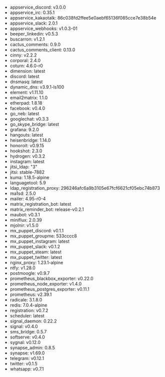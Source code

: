 * appservice_discord: v3.0.0
* appservice_irc: 0.35.1
* appservice_kakaotalk: 86c038fd2ffee5e0aebf65136f085cce7e38b54e
* appservice_slack: 2.0.1
* appservice_webhooks: v1.0.3-01
* beeper_linkedin: v0.5.3
* buscarron: v1.2.1
* cactus_comments: 0.9.0
* cactus_comments_client: 0.13.0
* cinny: v2.2.2
* corporal: 2.4.0
* coturn: 4.6.0-r0
* dimension: latest
* discord: latest
* dnsmasq: latest
* dynamic_dns: v3.9.1-ls100
* element: v1.11.10
* email2matrix: 1.1.0
* etherpad: 1.8.18
* facebook: v0.4.0
* go_neb: latest
* googlechat: v0.3.3
* go_skype_bridge: latest
* grafana: 9.2.0
* hangouts: latest
* heisenbridge: 1.14.0
* honoroit: v0.9.15
* hookshot: 2.3.0
* hydrogen: v0.3.2
* instagram: latest
* jitsi_ldap: "3"
* jitsi: stable-7882
* kuma: 1.18.5-alpine
* languagetool: 5.9
* ldap_registration_proxy: 296246afc6a9b3105e67fcf6621cf05ebc74b873
* ma1sd: 2.5.0
* mailer: 4.95-r0-4
* matrix_registration_bot: latest
* matrix_reminder_bot: release-v0.2.1
* maubot: v0.3.1
* miniflux: 2.0.39
* mjolnir: v1.5.0
* mx_puppet_discord: v0.1.1
* mx_puppet_groupme: 533cccc8
* mx_puppet_instagram: latest
* mx_puppet_slack: v0.1.2
* mx_puppet_steam: latest
* mx_puppet_twitter: latest
* nginx_proxy: 1.23.1-alpine
* ntfy: v1.28.0
* postmoogle: v0.9.7
* prometheus_blackbox_exporter: v0.22.0
* prometheus_node_exporter: v1.4.0
* prometheus_postgres_exporter: v0.11.1
* prometheus: v2.39.1
* radicale: 3.1.8.0
* redis: 7.0.4-alpine
* registration: v0.7.2
* scheduler: latest
* signal_daemon: 0.22.2
* signal: v0.4.0
* sms_bridge: 0.5.7
* softserve: v0.4.0
* sygnal: v0.12.0
* synapse_admin: 0.8.5
* synapse: v1.69.0
* telegram: v0.12.1
* twitter: v0.1.5
* whatsapp: v0.7.1
